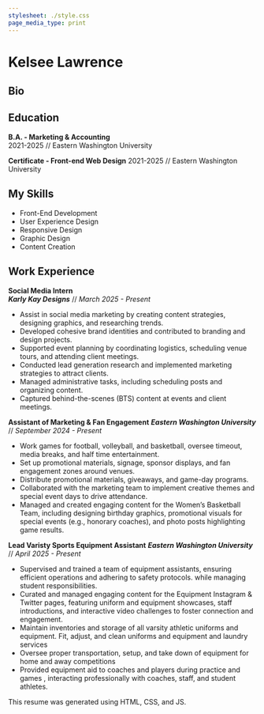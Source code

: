 ```yaml
---
stylesheet: ./style.css
page_media_type: print
---
```



# Kelsee Lawrence

## Bio


## Education

**B.A. - Marketing & Accounting** <br>
2021-2025 // Eastern Washington University

**Certificate - Front-end Web Design**
2021-2025 // Eastern Washington University

## My Skills
* Front-End Development
* User Experience Design
* Responsive Design
* Graphic Design
* Content Creation



## Work Experience

**Social Media Intern** <br>
***Karly Kay Designs*** // *March 2025 - Present* <br>
* Assist in social media marketing by creating content strategies, designing graphics, and researching trends. 
* Developed cohesive brand identities and contributed to branding and design projects.
* Supported event planning by coordinating logistics, scheduling venue tours, and attending client meetings.
* Conducted lead generation research and implemented marketing strategies to attract clients.
* Managed administrative tasks, including scheduling posts and organizing content. 
* Captured behind-the-scenes (BTS) content at events and client meetings.


**Assistant of Marketing & Fan Engagement**
***Eastern Washington University*** // *September 2024 - Present* <br>

* Work games for football, volleyball, and basketball, oversee timeout, media breaks, and half time entertainment. 
* Set up promotional materials, signage, sponsor displays, and fan engagement zones around venues. 
* Distribute promotional materials, giveaways, and game-day programs.
* Collaborated with the marketing team to implement creative themes and special event days to drive attendance.
* Managed and created engaging content for the Women’s Basketball Team, including designing birthday graphics, promotional visuals for special events (e.g., honorary coaches), and photo posts highlighting game results.



**Lead Varisty Sports Equipment Assistant**
***Eastern Washington University*** // *April 2025 - Present* <br>

* Supervised and trained a team of equipment assistants, ensuring efficient operations and adhering to safety protocols. while managing student responsibilities.
* Curated and managed engaging content for the Equipment Instagram & Twitter pages, featuring uniform and equipment showcases, staff introductions, and interactive video challenges to foster connection and engagement.
* Maintain inventories and storage of all varsity athletic uniforms and equipment. Fit, adjust, and clean uniforms and equipment and laundry services
* Oversee proper transportation, setup, and take down of equipment for home and away competitions
* Provided equipment aid to coaches and players during practice and games , interacting professionally with coaches, staff, and student athletes.









This resume was generated using HTML, CSS, and JS.
